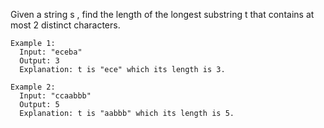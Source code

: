 Given a string s , find the length of the longest substring t  that contains at most 2 distinct characters.

```
Example 1:
  Input: "eceba"
  Output: 3
  Explanation: t is "ece" which its length is 3.

Example 2:
  Input: "ccaabbb"
  Output: 5
  Explanation: t is "aabbb" which its length is 5.
```